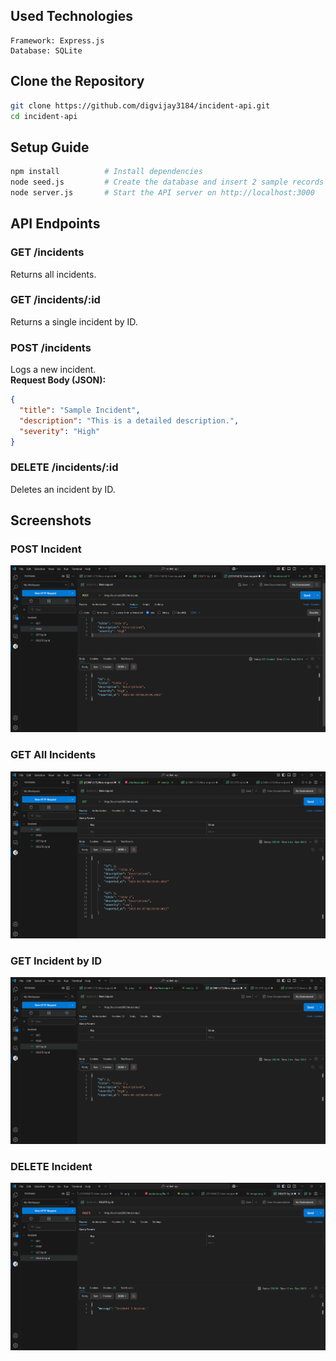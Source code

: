 ## Used Technologies

```
Framework: Express.js  
Database: SQLite  
```

## Clone the Repository

```bash
git clone https://github.com/digvijay3184/incident-api.git
cd incident-api
```

## Setup Guide

```bash
npm install          # Install dependencies
node seed.js         # Create the database and insert 2 sample records
node server.js       # Start the API server on http://localhost:3000
```

## API Endpoints

### GET /incidents
Returns all incidents.

### GET /incidents/:id  
Returns a single incident by ID.

### POST /incidents  
Logs a new incident.  
**Request Body (JSON):**
```json
{
  "title": "Sample Incident",
  "description": "This is a detailed description.",
  "severity": "High"
}
```

### DELETE /incidents/:id  
Deletes an incident by ID.

## Screenshots

### POST Incident
![Incident API Post Screenshot](incident-api-post.png)

### GET All Incidents
![Incident API GET ALL Data Screenshot](incident-api-get-all.png)

### GET Incident by ID
![Incident API GET BY ID Screenshot](incident-api-get-by-id.png)

### DELETE Incident
![Incident API Delete Screenshot](incident-api-delete.png)
